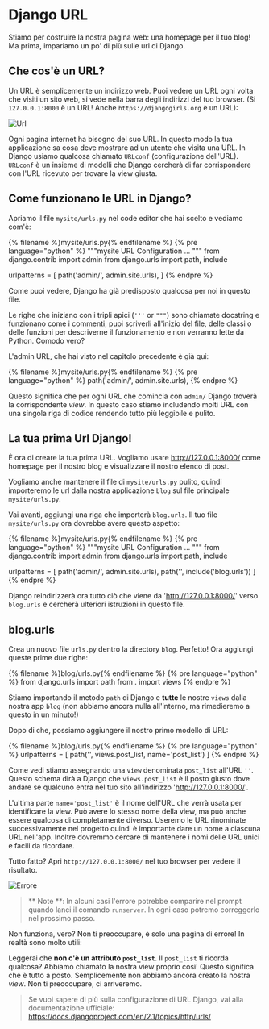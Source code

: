 # Django URL

Stiamo per costruire la nostra pagina web: una homepage per il tuo blog! Ma prima, impariamo un po' di più sulle url di Django.

## Che cos'è un URL?

Un URL è semplicemente un indirizzo web. Puoi vedere un URL ogni volta che visiti un sito web, si vede nella barra degli indirizzi del tuo browser. (Si `127.0.0.1:8000` è un URL! Anche `https://djangogirls.org` è un URL):

![Url](images/url.png)

Ogni pagina internet ha bisogno del suo URL. In questo modo la tua applicazione sa cosa deve mostrare ad un utente che visita una URL. In Django usiamo qualcosa chiamato `URLconf` (configurazione dell'URL). `URLconf` è un insieme di modelli che Django cercherà di far corrispondere con l'URL ricevuto per trovare la view giusta.

## Come funzionano le URL in Django?

Apriamo il file `mysite/urls.py` nel code editor che hai scelto e vediamo com'è:

{% filename %}mysite/urls.py{% endfilename %}
{% pre language="python" %}
"""mysite URL Configuration
...
"""
from django.contrib import admin
from django.urls import path, include

urlpatterns = [
    path('admin/', admin.site.urls),
]
{% endpre %}

Come puoi vedere, Django ha già predisposto qualcosa per noi in questo file.

Le righe che iniziano con i tripli apici (`'''` or `"""`) sono chiamate docstring e funzionano come i commenti, puoi scriverli all'inizio del file, delle classi o delle funzioni per descriverne il funzionamento e non verranno lette da Python. Comodo vero?

L'admin URL, che hai visto nel capitolo precedente è già qui:

{% filename %}mysite/urls.py{% endfilename %}
{% pre language="python" %}
    path('admin/', admin.site.urls),
{% endpre %}

Questo significa che per ogni URL che comincia con `admin/` Django troverà la corrispondente *view*. In questo caso stiamo includendo molti URL con una singola riga di codice rendendo tutto più leggibile e pulito.

## La tua prima Url Django!

È ora di creare la tua prima URL. Vogliamo usare http://127.0.0.1:8000/ come homepage per il nostro blog e visualizzare il nostro elenco di post.

Vogliamo anche mantenere il file di `mysite/urls.py` pulito, quindi importeremo le url dalla nostra applicazione `blog` sul file principale `mysite/urls.py`.

Vai avanti, aggiungi una riga che importerà `blog.urls`. Il tuo file `mysite/urls.py` ora dovrebbe avere questo aspetto:

{% filename %}mysite/urls.py{% endfilename %}
{% pre language="python" %}
"""mysite URL Configuration
...
"""
from django.contrib import admin
from django.urls import path, include

urlpatterns = [
    path('admin/', admin.site.urls),
    path('', include('blog.urls'))
]
{% endpre %}

Django reindirizzerà ora tutto ciò che viene da 'http://127.0.0.1:8000/' verso `blog.urls` e cercherà ulteriori istruzioni in questo file.

## blog.urls

Crea un nuovo file `urls.py` dentro la directory `blog`. Perfetto! Ora aggiungi queste prime due righe:

{% filename %}blog/urls.py{% endfilename %}
{% pre language="python" %}
from django.urls import path
from . import views
{% endpre %}

Stiamo importando il metodo `path` di Django e **tutte** le nostre `views` dalla nostra app `blog` (non abbiamo ancora nulla all'interno, ma rimedieremo a questo in un minuto!)

Dopo di che, possiamo aggiungere il nostro primo modello di URL:

{% filename %}blog/urls.py{% endfilename %}
{% pre language="python" %}
urlpatterns = [
    path('', views.post_list, name='post_list')
]
{% endpre %}

Come vedi stiamo assegnando una `view` denominata `post_list` all'URL `''`. Questo schema dirà a Django che `views.post_list` è il posto giusto dove andare se qualcuno entra nel tuo sito all'indirizzo 'http://127.0.0.1:8000/'.

L'ultima parte `name='post_list'` è il nome dell'URL che verrà usata per identificare la view. Può avere lo stesso nome della view, ma può anche essere qualcosa di completamente diverso. Useremo le URL rinominate successivamente nel progetto quindi è importante dare un nome a ciascuna URL nell'app. Inoltre dovremmo cercare di mantenere i nomi delle URL unici e facili da ricordare.

Tutto fatto? Apri `http://127.0.0.1:8000/` nel tuo browser per vedere il risultato.

![Errore](images/error1.png)

> ** Note **: In alcuni casi l'errore potrebbe comparire nel prompt quando lanci il comando `runserver`. In ogni caso potremo correggerlo nel prossimo passo.

Non funziona, vero? Non ti preoccupare, è solo una pagina di errore! In realtà sono molto utili:

Leggerai che **non c'è un attributo `post_list`**. Il `post_list` ti ricorda qualcosa? Abbiamo chiamato la nostra view proprio così! Questo significa che è tutto a posto. Semplicemente non abbiamo ancora creato la nostra *view*. Non ti preoccupare, ci arriveremo.

> Se vuoi sapere di più sulla configurazione di URL Django, vai alla documentazione ufficiale: https://docs.djangoproject.com/en/2.1/topics/http/urls/
